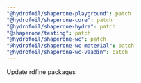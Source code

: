 ```yaml
---
"@hydrofoil/shaperone-playground": patch
"@hydrofoil/shaperone-core": patch
"@hydrofoil/shaperone-hydra": patch
"@shaperone/testing": patch
"@hydrofoil/shaperone-wc": patch
"@hydrofoil/shaperone-wc-material": patch
"@hydrofoil/shaperone-wc-vaadin": patch
---
```


Update rdfine packages
